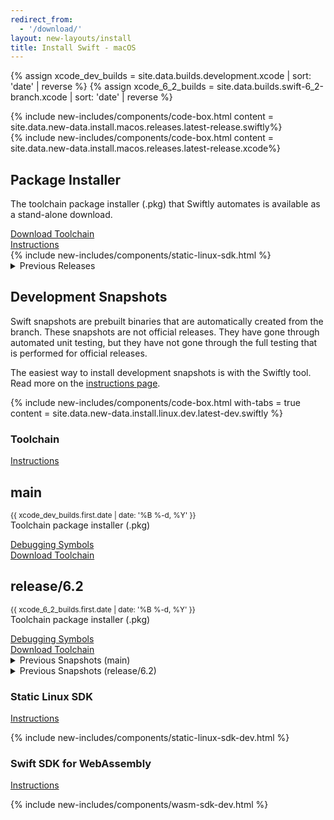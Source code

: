 ```yaml
---
redirect_from:
  - '/download/'
layout: new-layouts/install
title: Install Swift - macOS
---
```


{% assign xcode_dev_builds = site.data.builds.development.xcode | sort: 'date' | reverse %}
{% assign xcode_6_2_builds = site.data.builds.swift-6_2-branch.xcode | sort: 'date' | reverse %}

<div class="content">
  <div class="release-box section">
    <div class="content">
      {% include new-includes/components/code-box.html content = site.data.new-data.install.macos.releases.latest-release.swiftly%}
    </div>
  </div>
  <div class="release-box section">
    <div class="content">
      {% include new-includes/components/code-box.html content = site.data.new-data.install.macos.releases.latest-release.xcode%}
    </div>
  </div>
  <div class="releases-grid">
    <div class="release-box section">
      <div class="content">
        <div class="code-box content-wrapper">
          <h2>Package Installer</h2>
          <p class="body-copy">
            The toolchain package installer (.pkg) that Swiftly automates is available as a stand-alone download.
          </p>
          <div class="link-wrapper">
            <a href="https://download.swift.org/{{ site.data.builds.swift_releases.last.tag | downcase }}/xcode/{{ site.data.builds.swift_releases.last.tag }}/{{ site.data.builds.swift_releases.last.tag }}-osx.pkg" class="body-copy">Download Toolchain</a>
          </div>
          <div class="link-single">
            <a href="/install/macos/package_installer" class="body-copy">Instructions</a>
          </div>
        </div>
      </div>
    </div>
    <div class="release-box section">
      <div class="content">
        {% include new-includes/components/static-linux-sdk.html %}
      </div>
    </div>
  </div>
  <div class="release-box section">
    <div class="content">
        <details class="download" style="margin-bottom: 0;">
        <summary>Previous Releases</summary>
        {% include_relative _older-releases.md %}
        </details>
    </div>
  </div>
  <h2>Development Snapshots</h2>
  <div>
    <p class="content-copy">Swift snapshots are prebuilt binaries that are automatically created from the branch. These snapshots are not official releases. They have gone through automated unit testing, but they have not gone through the full testing that is performed for official releases.</p>
    <p class="content-copy">The easiest way to install development snapshots is with the Swiftly tool. Read more on the <a href="/install/macos/swiftly">instructions page</a>.</p>
  </div>
  <div class="release-box section">
    <div class="content">
      {% include new-includes/components/code-box.html with-tabs = true content = site.data.new-data.install.linux.dev.latest-dev.swiftly %}
    </div>
  </div>
  <h3>Toolchain</h3>
  <div>
    <p class="content-copy">
      <a class="content-link" href="/install/macos/package_installer">Instructions</a>
    </p>
  </div>
  <div class="releases-grid">
    <div class="release-box section">
      <div class="content">
        <div class="code-box content-wrapper">
          <h2>main</h2>
          <p class="body-copy">
            <small>{{ xcode_dev_builds.first.date | date: '%B %-d, %Y' }}</small><br />
            Toolchain package installer (.pkg)
          </p>
          <div class="link-wrapper">
            <a href="https://download.swift.org/development/xcode/{{ xcode_dev_builds.first.dir }}/{{ xcode_dev_builds.first.debug_info }}" class="body-copy">Debugging Symbols</a>
          </div>
          <div class="link-wrapper">
            <a href="https://download.swift.org/development/xcode/{{ xcode_dev_builds.first.dir }}/{{ xcode_dev_builds.first.download }}" class="body-copy">Download Toolchain</a>
          </div>
        </div>
      </div>
    </div>
    <div class="release-box section">
      <div class="content">
        <div class="code-box content-wrapper">
          <h2>release/6.2</h2>
          <p class="body-copy">
            <small>{{ xcode_6_2_builds.first.date | date: '%B %-d, %Y' }}</small><br />
            Toolchain package installer (.pkg)
          </p>
          <div class="link-wrapper">
            <a href="https://download.swift.org/swift-6.2-branch/xcode/{{ xcode_6_2_builds.first.dir }}/{{ xcode_6_2_builds.first.debug_info }}" class="body-copy">Debugging Symbols</a>
          </div>
          <div class="link-wrapper">
            <a href="https://download.swift.org/swift-6.2-branch/xcode/{{ xcode_6_2_builds.first.dir }}/{{ xcode_6_2_builds.first.download }}" class="body-copy">Download Toolchain</a>
          </div>
        </div>
      </div>
    </div>
  </div>
  <div class="release-box section">
    <div class="content">
        <details class="download" style="margin-bottom: 0;">
        <summary>Previous Snapshots (main)</summary>
        {% include_relative _older-development-snapshots.md %}
        </details>
    </div>
  </div>
  <div class="release-box section">
    <div class="content">
        <details class="download" style="margin-bottom: 0;">
        <summary>Previous Snapshots (release/6.2)</summary>
        {% include_relative _older-6_2-snapshots.md %}
        </details>
    </div>
  </div>
  <h3>Static Linux SDK</h3>
  <div>
    <p class="content-copy">
      <a class="content-link" href="/documentation/articles/static-linux-getting-started.html">Instructions</a>
    </p>
  </div>
  {% include new-includes/components/static-linux-sdk-dev.html %}
   <h3>Swift SDK for WebAssembly</h3>
  <div>
    <p class="content-copy">
      <a class="content-link" href="/documentation/articles/wasm-getting-started.html">Instructions</a>
    </p>
  </div>
  {% include new-includes/components/wasm-sdk-dev.html %}
</div>
